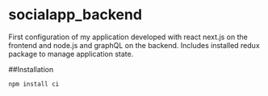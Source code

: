 # socialapp_backend

First configuration of my application developed with react next.js on the frontend and node.js and graphQL on the backend. Includes installed redux package to manage application state.

##Installation

```bash
npm install ci
```
